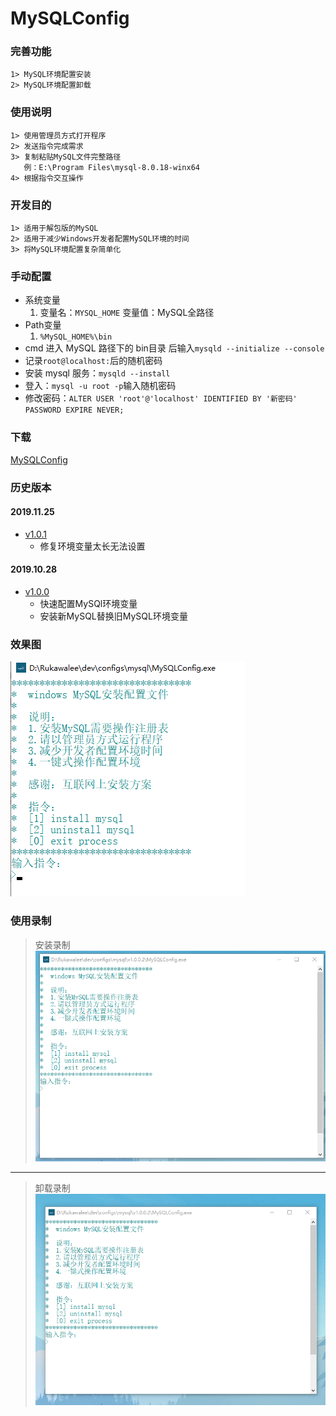 # MySQLConfig

### 完善功能
    1> MySQL环境配置安装
    2> MySQL环境配置卸载

### 使用说明
    1> 使用管理员方式打开程序
    2> 发送指令完成需求
    3> 复制粘贴MySQL文件完整路径
       例：E:\Program Files\mysql-8.0.18-winx64
    4> 根据指令交互操作

### 开发目的
    1> 适用于解包版的MySQL
    2> 适用于减少Windows开发者配置MySQL环境的时间
    3> 将MySQL环境配置复杂简单化

### 手动配置
* 系统变量
	1. 变量名：`MYSQL_HOME` 变量值：MySQL全路径
* Path变量
    1. `%MySQL_HOME%\bin`
* cmd 进入 MySQL 路径下的 bin目录 后输入`mysqld --initialize --console`
* 记录`root@localhost:`后的随机密码
* 安装 mysql 服务：`mysqld --install`
* 登入：`mysql -u root -p`输入随机密码
* 修改密码：`ALTER USER 'root'@'localhost' IDENTIFIED BY '新密码' PASSWORD EXPIRE NEVER;`

### 下载
[MySQLConfig](v1.0.1/releases)

### 历史版本

#### 2019.11.25
* [v1.0.1](./v1.0.0/release)
    * 修复环境变量太长无法设置

#### 2019.10.28
* [v1.0.0](./v1.0.0/release)
    * 快速配置MySQl环境变量
    * 安装新MySQL替换旧MySQL环境变量

### 效果图
![主界面](pictures/mysqlconfig.png)

### 使用录制
> 安装录制  
![安装](pictures/install.gif)
- - -
> 卸载录制  
![卸载](pictures/uninstall.gif)
